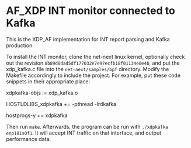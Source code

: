 # AF_XDP INT monitor connected to Kafka

This is the XDP_AF implementation for INT report parsing and Kafka production. 

To install the INT monitor, clone the net-next linux kernel, optionally check out the revision `8b89d8dad5df177032e7e97ecfb18f01134e0e4b`, and put the xdp_kafka.c file into the `net-next/samples/bpf` directory. Modify the Makefile accordingly to include the project. For example, put these code snippets in their appropriate place:
  
  xdpkafka-objs := xdp_kafka.o

  HOSTLDLIBS_xdpkafka     += -pthread -lrdkafka
  
  hostprogs-y += xdpkafka
  
  
Then run `make`. Afterwards, the program can be run with `./xdpkafka enp101s0f1`. It will accept INT traffic on that interface, and output performance data. 
  
